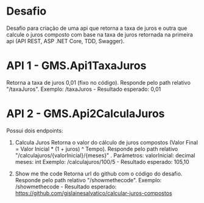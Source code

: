 # Desafio
Desafio para criação de uma api que retorna a taxa de juros e outra que calcule o juros composto com base na taxa de juros retornada na primeira api (API REST, ASP .NET Core, TDD, Swagger).

# API 1 - GMS.Api1TaxaJuros
Retorna a taxa de juros 0,01 (fixo no código).
Responde pelo path relativo "/taxaJuros".
Exemplo: /taxaJuros - Resultado esperado: 0,01 

# API 2 - GMS.Api2CalculaJuros
Possui dois endpoints:

1) Calcula Juros
Retorna o valor do cálculo de juros compostos (Valor Final = Valor Inicial * (1 + juros) ^ Tempo).
Responde pelo path relativo "/calculajuros/{valorInicial}/{meses}" .
Parâmetros:
  valorInicial: decimal
  meses: int
Exemplo: /calculajuros/100/5 - Resultado esperado: 105,10 

2) Show me the code 
Retorna url do github com o código do desafio.
Responde pelo path relativo "/showmethecode".
Exemplo: /showmethecode - Resultado esperado: https://github.com/gislainesalvatico/calcular-juros-compostos
